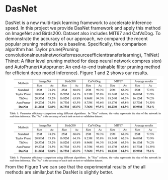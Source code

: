 # DasNet
DasNet is a new multi-task learning framework to accelerate inference speed.
In this project we provide DasNet framework and apply this method on ImageNet and Birds200. Dataset also includes MIT67 and CatVsDog. 
To demonstrate the accuracy of our approach, we compared the recent popular pruning methods to a baseline. Specifically, the comparison 
algorithm has Taylor prune(Pruning convolutionalneuralnetworksforresourceefﬁcienttransferlearning), ThiNet( Thinet: A ﬁlter level pruning method for deep neural network compres
sion) and AutoPruner(Autopruner: An end-to-end trainable ﬁlter pruning method for efﬁcient deep model inference). Figure 1 and 2 shows our results.
![figure 1](https://github.com/pangxiao201314/DasNet/blob/master/table1.png)
![figure 1](https://github.com/pangxiao201314/DasNet/blob/master/table1.png)
From the Figure 1 we can see that the experimental results of the all methods are similar,but the DasNet is slightly better.
